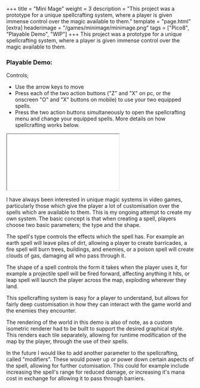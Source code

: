 +++
title = "Mini Mage"
weight = 3
description = "This project was a prototype for a unique spellcrafting system, where a player is given immense control over the magic available to them."
template = "page.html"
[extra]
headerimage = "/games/minimage/minimage.png"
tags = ["Pico8", "Playable Demo", "WIP"]
+++
This project was a prototype for a unique spellcrafting system, where a player is given immense control over the magic available to them.

### Playable Demo:
Controls;
- Use the arrow keys to move
- Press each of the two action buttons ("Z" and "X" on pc, or the onscreen "O" and "X" buttons on mobile) to use your two equipped spells.
- Press the two action buttons simultaneously to open the spellcrafting menu and change your equipped spells. More details on how spellcrafting works below.

<iframe class= "pico8player" src="/games/minimage/minimage.html"... ></iframe>

I have always been interested in unique magic systems in video games, particularly those which give the player a lot of customisation over the spells which are available to them. This is my ongoing attempt to create my own system. The basic concept is that when creating a spell, players choose two basic parameters; the type and the shape.

The spell's type controls the effects which the spell has. For example an earth spell will leave piles of dirt, allowing a player to create barricades, a fire spell will burn trees, buildings, and enemies, or a poison spell will create clouds of gas, damaging all who pass through it.

The shape of a spell controls the form it takes when the player uses it, for example a projectile spell will be fired forward, affecting anything it hits, or leap spell will launch the player across the map, exploding wherever they land.

This spellcrafting system is easy for a player to understand, but allows for fairly deep customisation in how they can interact with the game world and the enemies they encounter.

The rendering of the world in this demo is also of note, as a custom isometric renderer had to be built to support the desired graphical style. This renders each tile separately, allowing for runtime modification of the map by the player, through the use of their spells.

In the future I would like to add another parameter to the spellcrafting, called "modifiers". These would power up or power down certain aspects of the spell, allowing for further cutomisation. This could for example include increasing the spell's range for reduced damage, or increasing it's mana cost in exchange for allowing it to pass through barriers.
